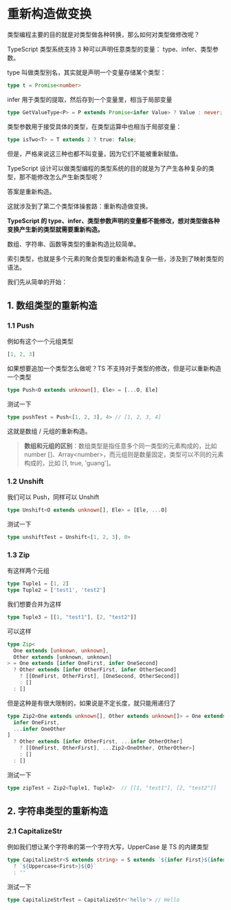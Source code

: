 # 重新构造做变换

类型编程主要的目的就是对类型做各种转换，那么如何对类型做修改呢？

TypeScript 类型系统支持 3 种可以声明任意类型的变量： type、infer、类型参数。

type 叫做类型别名，其实就是声明一个变量存储某个类型：

```ts
type t = Promise<number>
```

infer 用于类型的提取，然后存到一个变量里，相当于局部变量

```ts
type GetValueType<P> = P extends Promise<infer Value> ? Value : never;
```

类型参数用于接受具体的类型，在类型运算中也相当于局部变量：

```ts
type isTwo<T> = T extends 2 ? true: false;
```

但是，严格来说这三种也都不叫变量，因为它们不能被重新赋值。

TypeScript 设计可以做类型编程的类型系统的目的就是为了产生各种复杂的类型，那不能修改怎么产生新类型呢？

答案是重新构造。

这就涉及到了第二个类型体操套路：重新构造做变换。

**TypeScript 的 type、infer、类型参数声明的变量都不能修改，想对类型做各种变换产生新的类型就需要重新构造。**

数组、字符串、函数等类型的重新构造比较简单。

索引类型，也就是多个元素的聚合类型的重新构造复杂一些，涉及到了映射类型的语法。

我们先从简单的开始：

## 1. 数组类型的重新构造

### 1.1 Push

例如有这个一个元组类型

```ts
[1, 2, 3]
```

如果想要追加一个类型怎么做呢？TS 不支持对于类型的修改，但是可以重新构造一个类型

```ts
type Push<O extends unknown[], Ele> = [...O, Ele]
```

测试一下

```ts
type pushTest = Push<[1, 2, 3], 4> // [1, 2, 3, 4]
```

这就是数组 / 元组的重新构造。

> **数组和元组的区别**：数组类型是指任意多个同一类型的元素构成的，比如 number []、Array\<number\>，而元组则是数量固定，类型可以不同的元素构成的，比如 [1, true, 'guang']。

### 1.2 Unshift

我们可以 Push，同样可以 Unshift

```ts
type Unshift<O extends unknown[], Ele> = [Ele, ...O]
```

测试一下

```ts
type unshiftTest = Unshift<[1, 2, 3], 0>
```

### 1.3 Zip

有这样两个元组

```ts
type Tuple1 = [1, 2]
type Tuple2 = ['test1', 'test2']
```

我们想要合并为这样

```ts
type Tuple3 = [[1, "test1"], [2, "test2"]]
```

可以这样

```ts
type Zip<
  One extends [unknown, unknown],
  Other extends [unknown, unknown]
> = One extends [infer OneFirst, infer OneSecond]
  ? Other extends [infer OtherFirst, infer OtherSecond]
    ? [[OneFirst, OtherFirst], [OneSecond, OtherSecond]]
    : []
  : []
```

但是这种是有很大限制的，如果说是不定长度，就只能用递归了

```ts
type Zip2<One extends unknown[], Other extends unknown[]> = One extends [
  infer OneFirst,
  ...infer OneOther
]
  ? Other extends [infer OtherFirst, ...infer OtherOther]
    ? [[OneFirst, OtherFirst], ...Zip2<OneOther, OtherOther>]
    : []
  : []
```

测试一下

```ts
type zipTest = Zip2<Tuple1, Tuple2>  // [[1, "test1"], [2, "test2"]]
```

## 2. 字符串类型的重新构造

### 2.1 CapitalizeStr

例如我们想让某个字符串的第一个字符大写，UpperCase 是 TS 的内建类型

```ts
type CapitalizeStr<S extends string> = S extends `${infer First}${infer O}`
  ? `${Uppercase<First>}${O}`
  : ''
```

测试一下

```ts
type CapitalizeStrTest = CapitalizeStr<'hello'> // Hello
```

